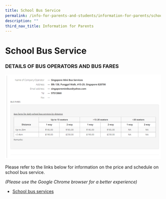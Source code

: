 ```yaml
---
title: School Bus Service
permalink: /info-for-parents-and-students/information-for-parents/school-bus-service/
description: ""
third_nav_title: Information for Parents
---
```

# **School Bus Service**

###  DETAILS OF BUS OPERATORS AND BUS FARES

![Rates for school bus](/images/school-bus-2023.png)

Please refer to the links below for information on the price and schedule on school bus service.

_(Please use the Google Chrome browser for a better experience)_  

* [School bus services](https://www.moe.gov.sg/school-bus-services)